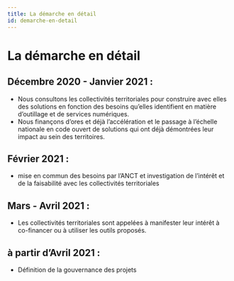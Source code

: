 ```yaml
---
title: La démarche en détail
id: demarche-en-detail
---
```

# La démarche en détail

## Décembre 2020 - Janvier 2021 :

- Nous consultons les collectivités territoriales pour construire avec elles des solutions en fonction des besoins qu’elles identifient en matière d’outillage et de services numériques.
- Nous finançons d’ores et déjà l’accélération et le passage à l’échelle nationale en code ouvert de solutions qui ont déjà démontrées leur impact au sein des territoires.

##  Février 2021 :

- mise en commun des besoins par l’ANCT et investigation de l’intérêt et de la faisabilité avec les collectivités territoriales

##  Mars - Avril 2021 : 

- Les collectivités territoriales sont appelées à manifester leur intérêt à co-financer ou à utiliser les outils proposés.

## à partir d’Avril 2021 :

- Définition de la gouvernance des projets 
